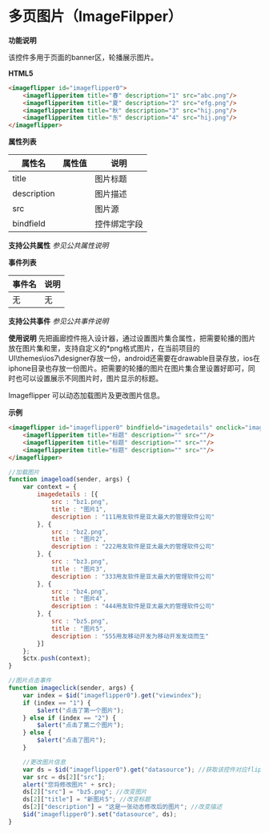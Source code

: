 # 多页图片（ImageFilpper）

**功能说明**

该控件多用于页面的banner区，轮播展示图片。

**HTML5**

```html
<imageflipper id="imageflipper0">
	<imageflipperitem title="春" description="1" src="abc.png"/>
	<imageflipperitem title="夏" description="2" src="efg.png"/>
	<imageflipperitem title="秋" description="3" src="hij.png"/>
	<imageflipperitem title="东" description="4" src="hij.png"/>
</imageflipper>
```

**属性列表**

| 属性名 | 属性值 | 说明 |
| ------------ | ------------ | ------------ |
| title |   | 图片标题 |
| description |   | 图片描述 |
| src |   | 图片源 |
| bindfield |   | 控件绑定字段 |

**支持公共属性**
*参见公共属性说明*

**事件列表**

| 事件名 | 说明 |
| ------------ | ------------ |
| 无 | 无 |

**支持公共事件**
*参见公共事件说明*

**使用说明**
先把画廊控件拖入设计器，通过设置图片集合属性，把需要轮播的图片放在图片集和里，支持自定义的*png格式图片，在当前项目的UI\themes\ios7\designer存放一份，android还需要在drawable目录存放，ios在iphone目录也存放一份图片。把需要的轮播的图片在图片集合里设置好即可，同时也可以设置展示不同图片时，图片显示的标题。

Imageflipper 可以动态加载图片及更改图片信息。

**示例**
```html
<imageflipper id="imageflipper0" bindfield="imagedetails" onclick="imageclick()" onload="imageload()" flipperbtnvisible="false" autoflip="true" interval="2000" isloop="true">
	<imageflipperitem title="标题" description="" src=""/>
	<imageflipperitem title="标题" description="" src=""/>
	<imageflipperitem title="标题" description="" src=""/>
</imageflipper>
```
```javascript
//加载图片
function imageload(sender, args) {
	var context = {
		imagedetails : [{
			src : "bz1.png",
			title : "图片1",
			description : "111用友软件是亚太最大的管理软件公司"
		}, {
			src : "bz2.png",
			title : "图片2",
			description : "222用友软件是亚太最大的管理软件公司"
		}, {
			src : "bz3.png",
			title : "图片3",
			description : "333用友软件是亚太最大的管理软件公司"
		}, {
			src : "bz4.png",
			title : "图片4",
			description : "444用友软件是亚太最大的管理软件公司"
		}, {
			src : "bz5.png",
			title : "图片5",
			description : "555用友移动开发为移动开发发烧而生"
		}]
	};
	$ctx.push(context);
}

//图片点击事件
function imageclick(sender, args) {
	var index = $id("imageflipper0").get("viewindex");
	if (index == "1") {
		$alert("点击了第一个图片");
	} else if (index == "2") {
		$alert("点击了第二个图片");
	} else {
		$alert("点击了图片");
	}

	//更改图片信息
	var ds = $id("imageflipper0").get("datasource"); //获取该控件对应flipperitem的数组
	var src = ds[2]["src"];
	alert("您将修改图片" + src);
	ds[2]["src"] = "bz5.png"; //改变图片
	ds[2]["title"] = "新图片5"; //改变标题
	ds[2]["description"] = "这是一张动态修改后的图片"; //改变描述
	$id("imageflipper0").set("datasource", ds);
}
```

